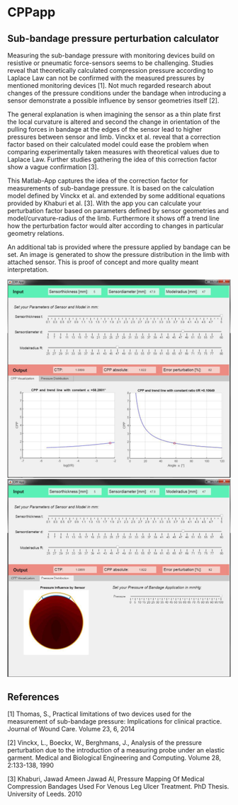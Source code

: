 # CPPapp
## Sub-bandage pressure perturbation calculator

Measuring the sub-bandage pressure with monitoring devices build on resistive or pneumatic force-sensors seems to be challenging. Studies reveal that theoretically calculated compression pressure according to Laplace Law can not be confirmed with the measured pressures by mentioned monitoring devices [1]. Not much regarded research about changes of the pressure conditions under the bandage when introducing a sensor demonstrate a possible influence by sensor geometries itself [2].

The general explanation is when imagining the sensor as a thin plate first the local curvature is altered and second the change in orientation of the pulling forces in bandage at the edges of the sensor lead to higher pressures between sensor and limb. Vinckx et al. reveal that a correction factor based on their calculated model could ease the problem when comparing experimentally taken measures with theoretical values due to Laplace Law. Further studies gathering the idea of this correction factor show a vague confirmation [3].

This Matlab-App captures the idea of the correction factor for measurements of sub-bandage pressure. It is based on the calculation model defined by Vinckx et al. and extended by some additional equations provided by Khaburi et al. [3]. With the app you can calculate your perturbation factor based on parameters defined by sensor geometries and model/curvature-radius of the limb. Furthermore it shows off a trend line how the perturbation factor would alter according to changes in particular geometry relations.

An additional tab is provided where the pressure applied by bandage can be set. An image is generated to show the pressure distribution in the limb with attached sensor. This is proof of concept and more quality meant interpretation.

![](/cppapp-screenshot1.jpg)
![](/cppapp-screenshot2.jpg)

## References

[1] Thomas, S., Practical limitations of two devices used for the measurement of sub-bandage pressure: Implications for clinical practice. Journal of Wound Care. Volume 23, 6, 2014

[2] Vinckx, L., Boeckx, W., Berghmans, J., Analysis of the pressure perturbation due to the introduction of a measuring probe under an elastic garment. Medical and Biological Engineering and Computing. Volume 28, 2:133-138, 1990

[3] Khaburi, Jawad Ameen Jawad Al, Pressure Mapping Of Medical Compression Bandages Used For Venous Leg Ulcer Treatment. PhD Thesis. University of Leeds. 2010

